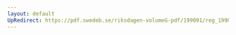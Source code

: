 ```yaml
---
layout: default
UpRedirect: https://pdf.swedeb.se/riksdagen-volumeG-pdf/199091/reg_199091/reg_199091_0845.pdf
---
```


